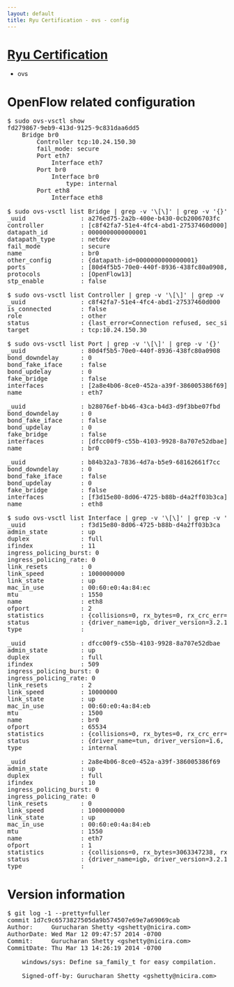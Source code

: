 ```yaml
---
layout: default
title: Ryu Certification - ovs - config
---
```

# [Ryu Certification](http://osrg.github.io/ryu/certification.html)
* ovs 

# OpenFlow related configuration
<pre>
$ sudo ovs-vsctl show
fd279867-9eb9-413d-9125-9c831daa6dd5
    Bridge br0
        Controller tcp:10.24.150.30
        fail_mode: secure
        Port eth7
            Interface eth7
        Port br0
            Interface br0
                type: internal
        Port eth8
            Interface eth8

$ sudo ovs-vsctl list Bridge | grep -v '\[\]' | grep -v '{}'
_uuid               : a276ed75-2a2b-400e-b430-0cb2006703fc
controller          : [c8f42fa7-51e4-4fc4-abd1-27537460d000]
datapath_id         : 0000000000000001
datapath_type       : netdev
fail_mode           : secure
name                : br0
other_config        : {datapath-id=0000000000000001}
ports               : [80d4f5b5-70e0-440f-8936-438fc80a0908, b28076ef-bb46-43ca-b4d3-d9f3bbe07fbd, b84b32a3-7836-4d7a-b5e9-68162661f7cc]
protocols           : [OpenFlow13]
stp_enable          : false

$ sudo ovs-vsctl list Controller | grep -v '\[\]' | grep -v '{}'
_uuid               : c8f42fa7-51e4-4fc4-abd1-27537460d000
is_connected        : false
role                : other
status              : {last_error=Connection refused, sec_since_connect=377, sec_since_disconnect=0, state=BACKOFF}
target              : tcp:10.24.150.30

$ sudo ovs-vsctl list Port | grep -v '\[\]' | grep -v '{}'
_uuid               : 80d4f5b5-70e0-440f-8936-438fc80a0908
bond_downdelay      : 0
bond_fake_iface     : false
bond_updelay        : 0
fake_bridge         : false
interfaces          : [2a8e4b06-8ce0-452a-a39f-386005386f69]
name                : eth7

_uuid               : b28076ef-bb46-43ca-b4d3-d9f3bbe07fbd
bond_downdelay      : 0
bond_fake_iface     : false
bond_updelay        : 0
fake_bridge         : false
interfaces          : [dfcc00f9-c55b-4103-9928-8a707e52dbae]
name                : br0

_uuid               : b84b32a3-7836-4d7a-b5e9-68162661f7cc
bond_downdelay      : 0
bond_fake_iface     : false
bond_updelay        : 0
fake_bridge         : false
interfaces          : [f3d15e80-8d06-4725-b88b-d4a2ff03b3ca]
name                : eth8

$ sudo ovs-vsctl list Interface | grep -v '\[\]' | grep -v '{}'
_uuid               : f3d15e80-8d06-4725-b88b-d4a2ff03b3ca
admin_state         : up
duplex              : full
ifindex             : 11
ingress_policing_burst: 0
ingress_policing_rate: 0
link_resets         : 0
link_speed          : 1000000000
link_state          : up
mac_in_use          : 00:60:e0:4a:84:ec
mtu                 : 1550
name                : eth8
ofport              : 2
statistics          : {collisions=0, rx_bytes=0, rx_crc_err=0, rx_dropped=0, rx_errors=0, rx_frame_err=0, rx_over_err=0, rx_packets=0, tx_bytes=3733606, tx_dropped=0, tx_errors=0, tx_packets=39831}
status              : {driver_name=igb, driver_version=3.2.10-k, firmware_version=3.10-0}
type                : 

_uuid               : dfcc00f9-c55b-4103-9928-8a707e52dbae
admin_state         : up
duplex              : full
ifindex             : 509
ingress_policing_burst: 0
ingress_policing_rate: 0
link_resets         : 2
link_speed          : 10000000
link_state          : up
mac_in_use          : 00:60:e0:4a:84:eb
mtu                 : 1500
name                : br0
ofport              : 65534
statistics          : {collisions=0, rx_bytes=0, rx_crc_err=0, rx_dropped=0, rx_errors=0, rx_frame_err=0, rx_over_err=0, rx_packets=0, tx_bytes=0, tx_dropped=0, tx_errors=0, tx_packets=0}
status              : {driver_name=tun, driver_version=1.6, firmware_version=N/A}
type                : internal

_uuid               : 2a8e4b06-8ce0-452a-a39f-386005386f69
admin_state         : up
duplex              : full
ifindex             : 10
ingress_policing_burst: 0
ingress_policing_rate: 0
link_resets         : 0
link_speed          : 1000000000
link_state          : up
mac_in_use          : 00:60:e0:4a:84:eb
mtu                 : 1550
name                : eth7
ofport              : 1
statistics          : {collisions=0, rx_bytes=3063347238, rx_crc_err=0, rx_dropped=0, rx_errors=0, rx_frame_err=0, rx_over_err=0, rx_packets=72636112, tx_bytes=0, tx_dropped=0, tx_errors=0, tx_packets=0}
status              : {driver_name=igb, driver_version=3.2.10-k, firmware_version=3.10-0}
type                : 
</pre>

# Version information
<pre>
$ git log -1 --pretty=fuller
commit 1d7c9c6573827505da9b574507e69e7a69069cab
Author:     Gurucharan Shetty &lt;gshetty@nicira.com&gt;
AuthorDate: Wed Mar 12 09:47:57 2014 -0700
Commit:     Gurucharan Shetty &lt;gshetty@nicira.com&gt;
CommitDate: Thu Mar 13 14:26:19 2014 -0700

    windows/sys: Define sa_family_t for easy compilation.
    
    Signed-off-by: Gurucharan Shetty &lt;gshetty@nicira.com&gt;
</pre>
